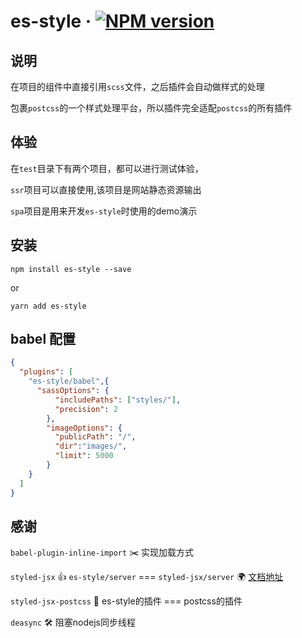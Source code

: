 # es-style &middot; [![NPM version](https://img.shields.io/npm/v/es-style.svg)](https://www.npmjs.com/package/es-style)

## 说明

在项目的组件中直接引用`scss`文件，之后插件会自动做样式的处理

包裹`postcss`的一个样式处理平台，所以插件完全适配`postcss`的所有插件

## 体验

在`test`目录下有两个项目，都可以进行测试体验，

  `ssr`项目可以直接使用,该项目是网站静态资源输出

  `spa`项目是用来开发`es-style`时使用的demo演示

## 安装

```shell
npm install es-style --save
```

or

```shell
yarn add es-style
```

## babel 配置
```json
{
  "plugins": [
    "es-style/babel",{
      "sassOptions": {
          "includePaths": ["styles/"],
          "precision": 2
        },
        "imageOptions": {
          "publicPath": "/",
          "dir":"images/",
          "limit": 5000
        }
    }
  ]
}
```

## 感谢

`babel-plugin-inline-import` ✂️ 实现加载方式

`styled-jsx` 👍 `es-style/server` === `styled-jsx/server`  🌍 [文档地址](https://github.com/zeit/styled-jsx)

`styled-jsx-postcss` 🔌 es-style的插件 === postcss的插件

`deasync` 🛠 阻塞nodejs同步线程
